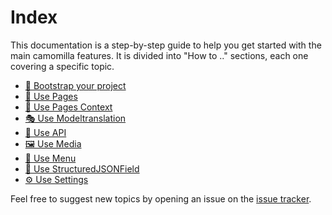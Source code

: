 # Index

This documentation is a step-by-step guide to help you get started with the main camomilla features.
It is divided into "How to .." sections, each one covering a specific topic.

- [🚀 Bootstrap your project](Bootstrap%20your%20project)
- [📝 Use Pages ](Use%20Pages)
- [🧩 Use Pages Context](Use%20Pages%20Context)
- [🎭 Use Modeltranslation](Use%20Modeltranslation)
- [🐝 Use API](Use%20API)
- [🖼️ Use Media](Use%20Media)
- [🍜 Use Menu](Use%20Menu)
- [🧬 Use StructuredJSONField](Use%20StructuredJSONField)
- [⚙️ Use Settings](Use%20Settings)

Feel free to suggest new topics by opening an issue on the [issue tracker](https://github.com/camomillacms/camomilla-core/issues).